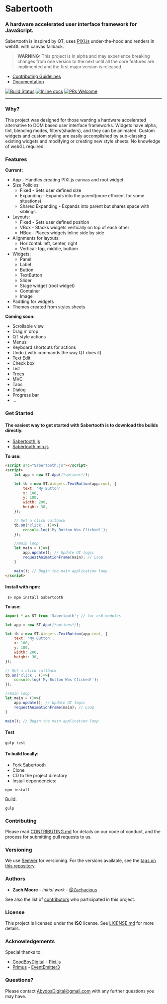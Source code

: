 # Sabertooth

### A hardware accelerated user interface framework for JavaScript.
Sabertooth is inspired by QT, uses [PIXI.js](https://github.com/pixijs/pixi.js) under-the-hood and renders in webGL with canvas fallback.

>**WARNING:** This project is in alpha and may experience breaking changes from one version to the next until all the core features are implimented and the first major version is released.

* [Contributing Guidelines](../master/CONTRIBUTING.md)
* [Documentation](https://abydosdigital.github.io/Sabertooth/)

[![Build Status](https://travis-ci.org/AbydosDigital/SaberTooth.svg?branch=master)](https://travis-ci.org/AbydosDigital/SaberTooth)
[![Inline docs](http://inch-ci.org/github/AbydosDigital/SaberTooth.svg?branch=master)](http://inch-ci.org/github/AbydosDigital/SaberTooth)
[![PRs Welcome](https://img.shields.io/badge/PRs-welcome-brightgreen.svg?style=flat-square)](http://makeapullrequest.com)
***

### Why?

This project was designed for those wanting a hardware accelerated alternative to DOM based user interface frameworks. Widgets have alpha, tint, blending modes, filters(shaders), and they can be animated. Custom widgets and custom styling are easily accomplished by sub-classing existing widgets and modifying or creating new style sheets. No knowledge of webGL required.

### Features

**Current:**
* App - Handles creating PIXI.js canvas and root widget.
* Size Policies:
    * Fixed - Sets user defined size
    * Expanding - Expands into the parent(more efficient for some situations).
    * Shared Expanding - Expands into parent but shares space with siblings.
* Layouts:
    * Fixed - Sets user defined position
    * VBox - Stacks widgets vertically on top of each other
    * HBox - Places widgets inline side by side
* Alignments for layouts:
    * Horizontal: left, center, right
    * Vertical: top, middle, bottom
* Widgets:
    * Panel
    * Label
    * Button
    * TextButton
    * Slider
    * Stage widget (root widget)
    * Container
    * Image
* Padding for widgets
* Themes created from styles sheets

**Coming soon:**
* Scrollable view
* Drag n' drop
* QT style actions
* Menus
* Keyboard shortcuts for actions
* Undo ( with commands the way QT does it)
* Text Edit
* Check box
* List
* Trees
* MVC
* Tabs
* Dialog
* Progress bar
* ...

### Get Started

#### The easiest way to get started with Sabertooth is to download the builds directly.
* [Sabertooth.js](../master/dist/Sabertooth.js)
* [Sabertooth.min.js](../master/dist/Sabertooth.min.js)

**To use:**
```html
<script src="Sabertooth.js"></script>
<script>
    let app = new ST.App(/*options*/);

    let tb = new ST.Widgets.TextButton(app.root, {
        text: 'My Button',
        x: 100,
        y: 100,
        width: 200,
        height: 30,
    });

    // Set a click callback
    tb.on('click', ()=>{
        console.log('My Button Was Clicked!');
    });

    //main loop
    let main = ()=>{
        app.update(); // Update UI logic
        requestAnimationFrame(main); // Loop
    }

    main(); // Begin the main application loop
</script>
```

#### Install with npm:
```
 $> npm install Sabertooth
```
**To use:**
```javascript
import * as ST from 'Sabertooth'; // for es6 modules

let app = new ST.App(/*options*/);

let tb = new ST.Widgets.TextButton(app.root, {
    text: 'My Button',
    x: 100,
    y: 100,
    width: 200,
    height: 30,
});

// Set a click callback
tb.on('click', ()=>{
    console.log('My Button Was Clicked!');
});

//main loop
let main = ()=>{
    app.update(); // Update UI logic
    requestAnimationFrame(main); // Loop
}

main(); // Begin the main application loop
```

#### Test
```
gulp test
```

#### To build locally:
* Fork Sabertooth
* Clone
* CD to the project directory
* Install dependencies:
```
npm install
```
Build:
```
gulp
```

### Contributing

Please read [CONTRIBUTING.md](../master/CONTRIBUTING.md) for details on our code of conduct, and the process for submitting pull requests to us.

### Versioning
We use [SemVer](http://semver.org/) for versioning. For the versions available, see the [tags on this repository](https://github.com/AbydosDigital/SaberTooth/tags).

### Authors
* **Zach Moore** *- initial work -* [@Zachacious](https://github.com/Zachacious)

See also the list of [contributors](../master/contributors) who participated in this project.

### License
This project is licensed under the **ISC** license. See [LICENSE.md](../master/LICENSE.md) for more details.

### Acknowledgements
Special thanks to:
* [GoodBoyDigital](http://www.goodboydigital.com/) - [Pixi.js](http://www.pixijs.com/)
* [Primus](https://github.com/primus) - [EventEmitter3](https://github.com/primus/eventemitter3)

### Questions?

Please contact AbydosDigital@gmail.com with any further questions you may have.
